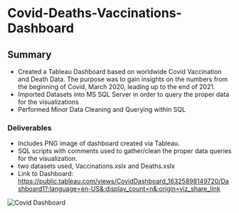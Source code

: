 # Covid-Deaths-Vaccinations-Dashboard
 
## Summary

 - Created a Tableau Dashboard based on worldwide Covid Vaccination and Death Data. The purpose was to gain insights on the numbers from the beginning of Covid, March 2020, leading up to the end of 2021.
 - Imported Datasets into MS SQL Server in order to query the proper data for the visualizations
 - Performed Minor Data Cleaning and Querying within SQL
 
 ### Deliverables
 
  - Includes PNG image of dashboard created via Tableau.
  - SQL scripts with comments used to gather/clean the proper data queries for the visualization.
  - two datasets used, Vaccinations.xslx and Deaths.xslx
  - Link to Dashboard: https://public.tableau.com/views/CovidDashboard_16325898149720/Dashboard1?:language=en-US&:display_count=n&:origin=viz_share_link

![Covid Dashboard](https://user-images.githubusercontent.com/91276925/183267691-34dc6379-31d2-44f2-bd95-d7e1880ee698.png)
